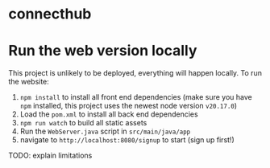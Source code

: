 # connecthub

# Run the web version locally

This project is unlikely to be deployed, everything will happen locally. To run the website:

1. `npm install` to install all front end dependencies (make sure you have `npm` installed, this project uses the newest node version `v20.17.0`)
2. Load the `pom.xml` to install all back end dependencies
3. `npm run watch` to build all static assets
4. Run the `WebServer.java` script in `src/main/java/app`
4. navigate to `http://localhost:8080/signup` to start (sign up first!)

TODO: explain limitations
